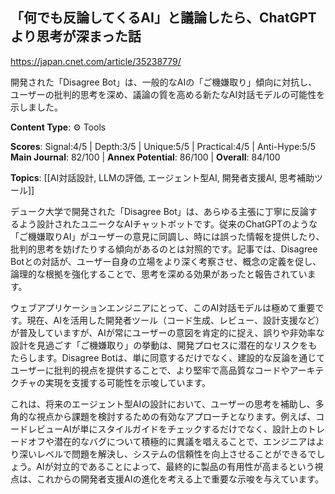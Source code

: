 ## 「何でも反論してくるAI」と議論したら、ChatGPTより思考が深まった話

https://japan.cnet.com/article/35238779/

開発された「Disagree Bot」は、一般的なAIの「ご機嫌取り」傾向に対抗し、ユーザーの批判的思考を深め、議論の質を高める新たなAI対話モデルの可能性を示しました。

**Content Type**: ⚙️ Tools

**Scores**: Signal:4/5 | Depth:3/5 | Unique:5/5 | Practical:4/5 | Anti-Hype:5/5
**Main Journal**: 82/100 | **Annex Potential**: 86/100 | **Overall**: 84/100

**Topics**: [[AI対話設計, LLMの評価, エージェント型AI, 開発者支援AI, 思考補助ツール]]

デューク大学で開発された「Disagree Bot」は、あらゆる主張に丁寧に反論するよう設計されたユニークなAIチャットボットです。従来のChatGPTのような「ご機嫌取りAI」がユーザーの意見に同調し、時には誤った情報を提供したり、批判的思考を妨げたりする傾向があるのとは対照的です。記事では、Disagree Botとの対話が、ユーザー自身の立場をより深く考察させ、概念の定義を促し、論理的な根拠を強化することで、思考を深める効果があったと報告されています。

ウェブアプリケーションエンジニアにとって、このAI対話モデルは極めて重要です。現在、AIを活用した開発者ツール（コード生成、レビュー、設計支援など）が普及していますが、AIが常にユーザーの意図を肯定的に捉え、誤りや非効率な設計を見過ごす「ご機嫌取り」の挙動は、開発プロセスに潜在的なリスクをもたらします。Disagree Botは、単に同意するだけでなく、建設的な反論を通じてユーザーに批判的視点を提供することで、より堅牢で高品質なコードやアーキテクチャの実現を支援する可能性を示唆しています。

これは、将来のエージェント型AIの設計において、ユーザーの思考を補助し、多角的な視点から課題を検討するための有効なアプローチとなります。例えば、コードレビューAIが単にスタイルガイドをチェックするだけでなく、設計上のトレードオフや潜在的なバグについて積極的に異議を唱えることで、エンジニアはより深いレベルで問題を解決し、システムの信頼性を向上させることができるでしょう。AIが対立的であることによって、最終的に製品の有用性が高まるという視点は、これからの開発者支援AIの進化を考える上で重要な示唆を与えています。